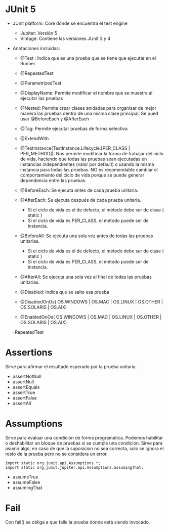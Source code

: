 # JUnit 5
- JUnit platform: Core donde se encuentra el test engine
    - Jupiter: Versión 5
    - Vintage: Contiene las versiones JUnit 3 y 4

- Anotaciones incluidas:
    - @Test : Indica que es una prueba que se tiene que ejecutar en el Runner

    - @RepeatedTest

    - @ParametrizedTest

    - @DisplayName: Permite modificar el nombre que se muestra al ejecutar las pruebas

    - @Nested: Permite crear clases anidadas para organizar de mejor manera las pruebas dentro de una misma clase principal. Se pued usar @BeforeEach y @AfterEach

    - @Tag: Permite ejecutar pruebas de forma selectiva

    - @ExtendWith

    - @TestInstance(TestInstance.Lifecycle.[PER_CLASS | PER_METHOD]): Nos permite modificar la forma de trabajar del ciclo de vida, haciendo que todas las pruebas sean ejecutadas en instancias independientes (valor por default) o usando la misma instancia para todas las pruebas. NO es recomendable cambiar el comportamiento del ciclo de vida porque se puede generar dependencia entre las pruebas.

    - @BeforeEach: Se ejecuta antes de cada prueba unitaria.

    - @AfterEach: Se ejecuta después de cada prueba unitaria.
        - Si el ciclo de vida es el de defecto, el método debe ser de clase ( static )
        - Si el ciclo de vida es PER_CLASS, el método puede ser de instancia.

    - @BeforeAll: Se ejecuta una sola vez antes de todas las pruebas unitarias.
        - Si el ciclo de vida es el de defecto, el método debe ser de clase ( static )
        - Si el ciclo de vida es PER_CLASS, el método puede ser de instancia.

    - @AfterAll: Se ejecuta una sola vez al final de todas las pruebas unitarias.

    - @Disabled: Indica que se salte esa prueba

    - @DisabledOnOs( OS.WINDOWS | OS.MAC | OS.LINUX | OS.OTHER | OS.SOLARIS | OS.AIX)

    - @EnabledOnOs( OS.WINDOWS | OS.MAC | OS.LINUX | OS.OTHER | OS.SOLARIS | OS.AIX)

    -RepeatedTest
    
# Assertions
Sirve para afirmar el resultado esperado por la prueba unitaria.
- assertNotNull
- assertNull
- assertEquals
- assertTrue
- assertFalse
- assertAll
# Assumptions
Sirve para evaluar una condición de forma programática. Podemos habilitar o deshabilitar un bloque de pruebas si se cumple una condición. Sirve  para asumir algo, en caso de que la suposicion no sea correcta, solo se ignora el resto de la prueba pero no se considera un error.
~~~
import static org.junit.api.Assumptions.*;
import static org.junit.jupiter.api.Assumptions.assumingThat;
~~~

- assumeTrue
- assumeFalse
- assumingThat
# Fail
Con fail() se obliga a que falle la prueba donde está siendo invocado.

